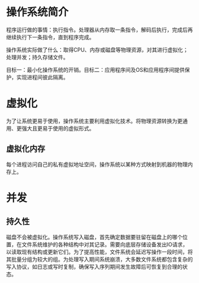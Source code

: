 # 操作系统简介

程序运行做的事情：执行指令。处理器从内存取一条指令，解码后执行，完成后再继续执行下一条指令，直到程序完成。

操作系统实际做了什么：取得CPU、内存或磁盘等物理资源，对其进行虚拟化；处理并发；持久存储文件。

目标一：最小化操作系统的开销。目标二：应用程序间及OS和应用程序间提供保护，实现进程间彼此隔离。

# 虚拟化

为了让系统更易于使用，操作系统主要利用虚拟化技术。将物理资源转换为更通用、更强大且更易于使用的虚拟形式。

## 虚拟化内存

每个进程访问自己的私有虚拟地址空间，操作系统以某种方式映射到机器的物理内存上。

# 并发

## 持久性

磁盘不会被虚拟化。操作系统写入磁盘，首先确定数据要驻留在磁盘上的哪个位置，在文件系统维护的各种结构中对其记录。需要向底层存储设备发出IO请求，以读取现有结构或更新它们。为了提高性能，文件系统会延迟写操作一段时间，将其批量分组为较大的组。为处理写入期间系统崩溃，大多数文件系统都包含复杂的写入协议，如日志或写时复制，确保写入序列期间发生故障后可恢复到合理的状态。